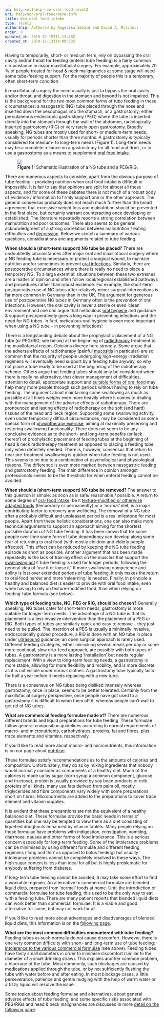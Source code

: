 ```yaml
---
id: help-selfhelp-non-oral-food-level2
uri: help/non-oral-food/more-info
title: Non-oral food intake
type: level2
authorship: Authored by Angelika Sebald and David A. Mitchell
order: 0
updated_at: 2019-12-15T11:12:48Z
created_at: 2019-12-13T14:09:53Z
---
```


<p>Having to temporarily, short- or medium term, rely on
    bypassing the oral cavity and/or throat for feeding
    (enteral tube feeding) is a fairly common circumstance
    in major maxillofacial surgery. For example,
    approximately 70 % of people treated for head &amp; neck
    malignancies at some stage will need some tube-feeding
    support. For the majority of people this is a temporary,
    often short-term condition.</p>
<p>In maxillofacial surgery the need usually is just to
    bypass the oral cavity and/or throat, and digestion in
    the stomach and beyond is not impaired. This is the
    background for the two most common forms of tube feeding
    in these circumstances: a nasogastric (NG) tube placed
    through the nose and inserted down the oesophagus into
    the stomach, or a gastrostomy; either percutaneous
    endoscopic gastrostomy (PEG) where the tube is inserted
    directly into the stomach through the wall of the
    abdomen, radiologically inserted gastrostomy (RIG) or
    very rarely open gastrostomy. Broadly speaking, NG tubes
    are mostly used for short- or medium-term needs, usually
    for periods shorter than three months. A gastrostomy is
    typically considered for medium- to long-term needs
    (Figure 1). Long-term needs may be a complete reliance
    on a gastrostomy for all food and drink, or to use a
    gastrostomy as a means to supplement <a href="/help/oral-food">oral food intake</a>.</p>
<figure><img src="/help-selfhelp-non-oral-food-level2-figure1.png">
    <figcaption><strong>Figure 1:</strong> Schematic
        illustration of a NG tube and a PEG/RIG.
    </figcaption>
</figure>
<p>There are numerous aspects to consider, apart from the
    obvious purpose of tube feeding – providing nutrition
    when oral food intake is difficult or impossible. It is
    fair to say that opinions are split for almost all these
    aspects, and for some of these debates there is not much
    of a robust body of evidence / information to firmly
    support one or the other approach. The general consensus
    probably does not reach much further than the broad
    agreement that excessive weight loss and malnutrition
    should be prevented in the first place, but certainly
    warrant counteracting once developing or established.
    The literature repeatedly reports a strong correlation
    between malnutrition and poor outcomes. There also seems
    to be general acknowledgment of a strong correlation
    between malnutrition / eating difficulties and <a href="/help/mental-health/getting-started">depression</a>.
    Below we sketch a summary of various questions,
    considerations and arguments related to tube feeding.
</p>
<p><strong>When should a (short-term support) NG tube be
        placed?</strong> There are undoubtedly circumstances
    after major oral and maxillofacial surgery where a NG
    feeding tube is necessary to protect a surgical wound,
    to maintain nutrition and/or sometimes to prevent <a href="/diagnosis/a-z/infection/more-info">oral
        infections</a>. Similarly, there are postoperative
    circumstances where there is really no need to place a
    temporary NG. To a large extent all situations between
    these two extremes are a matter of opinion and often
    follow local/regional established pathways and
    procedures rather than robust evidence. For example, the
    short-term postoperative use of NG tubes after
    relatively minor surgical interventions is far more
    common in Germany than in the UK. The argument for
    generous use of postoperative NG tubes in Germany often
    is the prevention of oral infections. However, the oral
    cavity is never a sterile or even ‘clean’ environment
    and one can argue that meticulous <a href="/help/oral-hygiene">oral hygiene</a> and
    guidance &amp; support postoperatively goes a long way
    in preventing infections and the need for NG tubes. In
    fact, meticulous oral hygiene is even more important
    when using a NG tube – in preventing infections!</p>
<p>There is a longstanding debate about the prophylactic
    placement of a NG tube (or PEG/RIG; see below) at the
    beginning of <a href="/treatment/radiotherapy">radiotherapy</a>
    treatment to the maxillofacial region. Opinions diverge
    here strongly. Some argue that the adverse effects of
    radiotherapy (painful <a href="/treatment/surgery/oral-mucosal-lesions/detailed">mucositis</a>
    in particular) are so common that the majority of people
    undergoing high-energy irradiation regimens will
    eventually need support by a feeding tube anyway, so why
    not place a tube ready to be used at the beginning of
    the radiotherapy scheme. Others argue that feeding tubes
    should only be considered when there is really no
    alternative, that clever management of difficulties,
    attention to detail, appropriate support and <a href="/help/oral-food">suitable forms of oral
        food</a> may help many more people through such
    periods without having to rely on tube feeding. The
    argument about maintaining some swallowing as much as
    possible at all times weighs even more heavily where it
    comes to dealing with the management of the adverse
    effects of radiotherapy. There are pronounced and
    lasting effects of radiotherapy on the soft (and hard)
    tissues of the head and neck region. Supporting some
    swallowing activity, even under temporarily difficult
    circumstances, may be considered as some special form of
    <a href="/help/salt">physiotherapy exercise</a>, aiming
    at maximally preserving and restoring swallowing
    functionality. There does not seem to be any conclusive
    evidence as to the short- and long-term benefits (or
    lack thereof) of prophylactic placement of feeding tubes
    at the beginning of head &amp; neck radiotherapy
    treatment as opposed to placing a feeding tube only when
    definitely needed. There is, however, consensus that
    return to near pre-treatment swallowing is quicker when
    tube feeding is not used. This seems to be due to a
    combination of psychological and physiological reasons.
    The difference is even more marked between nasogastric
    feeding and gastrostomy feeding. The main difference in
    opinion amongst professionals seems to be the threshold
    for when enteral feeding cannot be avoided.</p>
<p><strong>When should a (short-term support) NG tube be
        removed?</strong> The answer to this question is
    simple: as soon as is safe/ reasonable / possible. A
    return to some degree of <a href="/help/oral-food">oral
        food intake</a>, be it <a href="/help/oral-food/ttt">texture-modified or
        otherwise adapted foods</a> (temporarily or
    permanently) or a ‘normal’ diet, is a major contributing
    factor to recovery and wellbeing. The removal of a NG
    tube after a probably difficult and unpleasant period is
    a real milestone for most people. Apart from these
    holistic considerations, one can also make more
    technical arguments to support an approach aiming for
    the shortest possible duration of NG tube feeding. It
    has been shown that for some people over time some form
    of tube dependency can develop along some fear of
    returning to oral food (with mostly children and elderly
    people affected). This effect can be reduced by keeping
    the NG tube feeding episode as short as possible.
    Another argument that has been made repeatedly is the
    lack of training effect on the muscles that support the
    <a href="/help/oral-food/swallowing-anatomy-physiology">swallowing
        act</a> if tube feeding is used for longer periods,
    following the general idea of ‘use it or loose it’. If
    more swallowing competence and ability is lost over
    extended periods of tube feeding, it only makes the
    return to oral food harder and more ‘relearning’ is
    needed. Finally, in principle a healthy and balanced
    diet is easier to provide with oral food intake, even
    when having to rely on texture-modified food, than when
    relying on feeding-tube formula (see below).</p>
<p><strong>Which type of feeding tube, NG, PEG or RIG,
        should be chosen?</strong> Generally speaking, NG
    tubes cater for short-term needs, gastrostomy is more
    suitable for longer-term needs. The advantage of a NG
    tube is that its placement is a less invasive
    intervention than the placement of a PEG or RIG. Both
    types of tubes are similarly quick and easy to remove –
    they just need to be pulled. The insertion of a PEG is
    usually a minimally invasive, endoscopically guided
    procedure, a RIG is done with an NG tube in place under
    <a href="/diagnosis/tests/ultrasound">ultrasound</a>
    guidance; an open surgical approach is rarely used.
    Different feeding strategies, either mimicking several
    meals per day or some more continual, slow drip-feed
    approach, are possible with both types of tubes. A
    gastrostomy is a more lasting ‘installation’ but needs
    regular replacement. With a view to long-term feeding
    needs, a gastrostomy is more stable, allowing for more
    flexibility and mobility, and is more discrete as it is
    not visible under normal clothes. A gastrostomy tube
    typically lasts for half a year before it needs
    replacing with a new tube.</p>
<p>There is a consensus on NG tubes being disliked intensely
    whereas gastrostomy, once in place, seems to be better
    tolerated. Certainly from the maxillofacial surgery
    perspective, once people have got used to a gastrostomy
    it is difficult to wean them off it, whereas people
    can’t wait to get rid of NG tubes.</p>
<p><strong>What are commercial feeding formulae made
        of?</strong> There are numerous different brands and
    liquid preparations for tube feeding. These formulae
    follow general composition guidelines according to
    normal requirements of macro- and micronutrients,
    carbohydrates, proteins, fat and fibres, plus trace
    elements and vitamins, respectively.</p>
<aside>
    <p>If you’d like to read more about macro- and
        micronutrients, this information is on our page
        about <a href="/help/oral-food/nutrition">nutrition</a>.
    </p>
</aside>
<p>These formulae satisfy recommendations as to the amounts
    of calories and composition. Unfortunately, they do so
    by mixing ingredients that nobody would normally
    consider as components of a healthy diet. Much of the
    calories is made up by sugar (corn syrup a common
    component, glucose and fructose), protein is usually
    provided by soy bean products or milk proteins of all
    kinds, many use fats derived from palm oil, mostly
    triglycerides and fibre components vary widely with some
    preparations short on fibres. Micronutrients are added
    to the preparations to cover trace element and vitamin
    supplies.</p>
<p>It is evident that these preparations are not the
    equivalent of a healthy balanced diet. These formulae
    provide the basic needs in terms of quantities but one
    may be tempted to view them as a diet consisting of
    liquefied doughnuts enhanced by vitamin tablets. Many
    people relying on these formulae have problems with
    indigestion, constipation, vomiting, diarrhoea, nausea
    and other forms of food intolerance. This is a serious
    concern especially for long-term feeding. Some of the
    intolerance problems can be minimised by using different
    formulae and different feeding regimens (‘long and thin’
    as opposed to bolus feeding) but usually intolerance
    problems cannot be completely resolved in these ways.
    The high sugar content is less than ideal for all but is
    highly problematic for anybody suffering from diabetes.
</p>
<p>If long-term tube feeding cannot be avoided, it may take
    some effort to find a workable regimen. An alternative
    to commercial formulae are blended liquid diets,
    prepared from ‘normal’ foods at home. Until the
    introduction of commercial formulae for tube feeding,
    this used to be the only way to eat with a feeding tube.
    There are many patient reports that blended liquid diets
    can work better than commercial formulae. It is a viable
    and good alternative for some, but may not work for all.
</p>
<aside>
    <p>If you’d like to read more about advantages and
        disadvantages of blended liquid diets, this
        information is on the <a href="/help/non-oral-food/detailed">following
            page</a>.</p>
</aside>
<p><strong>What are the most common difficulties encountered
        with tube feeding?</strong> Feeding tubes as such
    normally do not cause discomfort. However, there is one
    very common difficulty with short- and long-term use of
    tube feeding: <a href="/help/non-oral-food/detailed">intolerance to
        the various commercial formulae</a> (see above).
    Feeding tubes have fairly small diameters in order to
    minimise discomfort (similar to the diameter of a small
    drinking straw). This explains another common problem, a
    blockage of the tube. Most commonly, such blockages are
    caused by medications applied through the tube, or by
    not sufficiently flushing the tube with water before and
    after eating. In most blockage cases, a little
    perseverance, patience and gentle nudging with the help
    of warm water or a fizzy liquid will resolve the issue.
</p>
<aside>
    <p>Some topics about feeding formulae and alternatives,
        about general adverse effects of tube feeding, and
        some specific risks associated with PEG/RIGs and
        head &amp; neck malignancies are discussed in more
        <a href="/help/non-oral-food/detailed">detail on the
            following page</a>.</p>
</aside>
